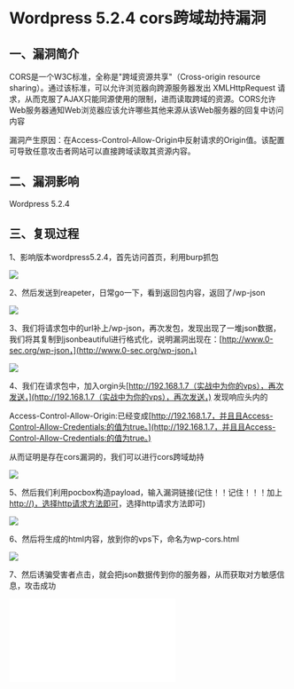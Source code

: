 Wordpress 5.2.4 cors跨域劫持漏洞
================================

一、漏洞简介
------------

CORS是一个W3C标准，全称是"跨域资源共享"（Cross-origin resource
sharing）。通过该标准，可以允许浏览器向跨源服务器发出 XMLHttpRequest
请求，从而克服了AJAX只能同源使用的限制，进而读取跨域的资源。CORS允许Web服务器通知Web浏览器应该允许哪些其他来源从该Web服务器的回复中访问内容

漏洞产生原因：在Access-Control-Allow-Origin中反射请求的Origin值。该配置可导致任意攻击者网站可以直接跨域读取其资源内容。

二、漏洞影响
------------

Wordpress 5.2.4

三、复现过程
------------

1、影响版本wordpress5.2.4，首先访问首页，利用burp抓包

![](/Users/aresx/Documents/VulWiki/.resource/Wordpress5.2.4cors跨域劫持漏洞/media/rId24.png)

2、然后发送到reapeter，日常go一下，看到返回包内容，返回了/wp-json

![](/Users/aresx/Documents/VulWiki/.resource/Wordpress5.2.4cors跨域劫持漏洞/media/rId25.png)

3、我们将请求包中的url补上/wp-json，再次发包，发现出现了一堆json数据，我们将其复制到jsonbeautiful进行格式化，说明漏洞出现在：[http://www.0-sec.org/wp-json，](http://www.0-sec.org/wp-json，)

![](/Users/aresx/Documents/VulWiki/.resource/Wordpress5.2.4cors跨域劫持漏洞/media/rId27.png)

4、我们在请求包中，加入orgin头[http://192.168.1.7（实战中为你的vps），再次发送，](http://192.168.1.7（实战中为你的vps），再次发送，)
发现响应头内的

Access-Control-Allow-Origin:已经变成[http://192.168.1.7，并且且Access-Control-Allow-Credentials:的值为true。](http://192.168.1.7，并且且Access-Control-Allow-Credentials:的值为true。)

从而证明是存在cors漏洞的，我们可以进行cors跨域劫持

![](/Users/aresx/Documents/VulWiki/.resource/Wordpress5.2.4cors跨域劫持漏洞/media/rId30.png)

5、然后我们利用pocbox构造payload，输入漏洞链接(记住！！记住！！！加上[http://)，选择http请求方法即可](http://)，选择http请求方法即可)

![](/Users/aresx/Documents/VulWiki/.resource/Wordpress5.2.4cors跨域劫持漏洞/media/rId32.png)

6、然后将生成的html内容，放到你的vps下，命名为wp-cors.html

![](/Users/aresx/Documents/VulWiki/.resource/Wordpress5.2.4cors跨域劫持漏洞/media/rId33.png)

7、然后诱骗受害者点击，就会把json数据传到你的服务器，从而获取对方敏感信息，攻击成功

![](/Users/aresx/Documents/VulWiki/.resource/Wordpress5.2.4cors跨域劫持漏洞/media/rId34.shtml)
